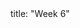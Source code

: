 <frontmatter>
title: "Week 6"
</frontmatter>

<panel header="{{glyphicon_flag}} Outcomes" popup-url="{{baseUrl}}/schedule/week7/outcomes.html" expanded no-close>
  <include src="outcomes.md#main" />
</panel>

<panel header="{{glyphicon_check}} Todo" no-close>
  <include src="todo.md" />
</panel>

<panel header="{{glyphicon_pencil}} Tutorial 6" no-close>
  <include src="tutorial.md" />
</panel>

<panel header="{{glyphicon_blackboard}} Lecture 6" no-close>
  <include src="lecture.md" />
</panel>
